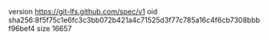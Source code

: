 version https://git-lfs.github.com/spec/v1
oid sha256:8f5f75c1e6fc3c3bb072b421a4c71525d3f77c785a16c4f6cb7308bbbf96bef4
size 16657
